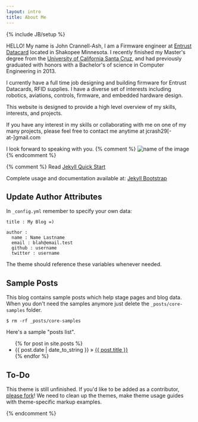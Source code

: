 ```yaml
---
layout: intro
title: About Me
---
```

{% include JB/setup %}

HELLO! My name is John Crannell-Ash, I am a Firmware engineer at [Entrust Datacard](http://www.datacard.com) located in Shakopee Minnesota. I recently finished my Master's degree from the [University of California Santa Cruz](http://www.ucsc.edu), and had previously graduated with honors with a Bachelor's of science in Computer Engineering in 2013.

I currently have a full time job designing and building firmware for Entrust Datacards, RFID supplies. I have a diverse set of interests including robotics, aviations, controls, firmware, and embedded hardware design. 

This website is designed to provide a high level overview of my skills, interests, and projects.

If you have any interest in my skills or collaborating with me on one of my many projects, please feel free to contact me anytime at jcrash29[-at-]gmail.com

I look forward to speaking with you.
{% comment %} 
![name of the image](http://www.racinghelmets.eu/media/catalog/product/cache/1/image/9df78eab33525d08d6e5fb8d27136e95/s/h/shield_dsaf_rs3_ml_red_1.jpg)
{% endcomment %} 

{% comment %} 
Read [Jekyll Quick Start](http://jekyllbootstrap.com/usage/jekyll-quick-start.html)

Complete usage and documentation available at: [Jekyll Bootstrap](http://jekyllbootstrap.com)

## Update Author Attributes

In `_config.yml` remember to specify your own data:
    
    title : My Blog =)
    
    author :
      name : Name Lastname
      email : blah@email.test
      github : username
      twitter : username

The theme should reference these variables whenever needed.
    
## Sample Posts

This blog contains sample posts which help stage pages and blog data.
When you don't need the samples anymore just delete the `_posts/core-samples` folder.

    $ rm -rf _posts/core-samples

Here's a sample "posts list".

<ul class="posts">
  {% for post in site.posts %}
    <li><span>{{ post.date | date_to_string }}</span> &raquo; <a href="{{ BASE_PATH }}{{ post.url }}">{{ post.title }}</a></li>
  {% endfor %}
</ul>

## To-Do

This theme is still unfinished. If you'd like to be added as a contributor, [please fork](http://github.com/plusjade/jekyll-bootstrap)!
We need to clean up the themes, make theme usage guides with theme-specific markup examples.

{% endcomment %} 

